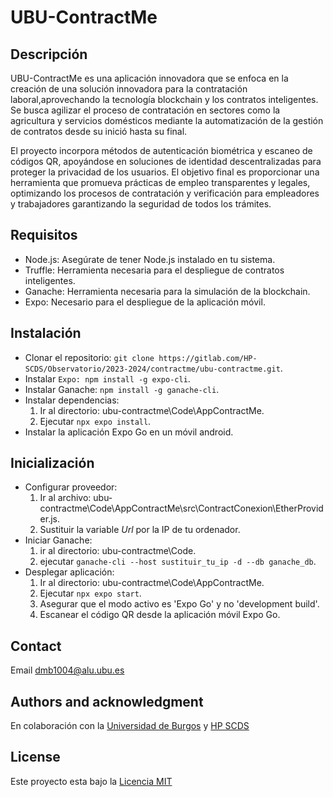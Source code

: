 # UBU-ContractMe

## Descripción

UBU-ContractMe es una aplicación innovadora que se enfoca en la creación de una solución innovadora para la contratación laboral,aprovechando la tecnología blockchain y los contratos inteligentes. 
Se busca agilizar el proceso de contratación en sectores como la agricultura y servicios domésticos mediante la automatización de la gestión de contratos desde su inició hasta su final. 

El proyecto incorpora métodos de autenticación biométrica y escaneo de códigos QR, apoyándose en soluciones de identidad
descentralizadas para proteger la privacidad de los usuarios. El objetivo final es proporcionar una herramienta que promueva
prácticas de empleo transparentes y legales, optimizando los procesos de contratación y verificación para empleadores y trabajadores
garantizando la seguridad de todos los trámites.


## Requisitos

- Node.js: Asegúrate de tener Node.js instalado en tu sistema.
- Truffle: Herramienta necesaria para el despliegue de contratos inteligentes.
- Ganache: Herramienta necesaria para la simulación de la blockchain.
- Expo: Necesario para el despliegue de la aplicación móvil.

## Instalación

- Clonar el repositorio: `git clone https://gitlab.com/HP-SCDS/Observatorio/2023-2024/contractme/ubu-contractme.git`.
- Instalar `Expo: npm install -g expo-cli`.
- Instalar Ganache: `npm install -g ganache-cli`.
- Instalar dependencias: 
    1. Ir al directorio: ubu-contractme\Code\AppContractMe.
    2. Ejecutar `npx expo install`.
- Instalar la aplicación Expo Go en un móvil android.

## Inicialización

- Configurar proveedor: 
    1. Ir al archivo: ubu-contractme\Code\AppContractMe\src\ContractConexion\EtherProvider.js.
    2. Sustituir la variable _Url_ por la IP de tu ordenador.
- Iniciar Ganache: 
    1. ir al directorio: ubu-contractme\Code.
    2. ejecutar `ganache-cli --host sustituir_tu_ip -d --db ganache_db`.
- Desplegar aplicación:
    1. Ir al directorio: ubu-contractme\Code\AppContractMe.
    2. Ejecutar `npx expo start`.
    3. Asegurar que el modo activo es 'Expo Go' y no 'development build'.
    4. Escanear el código QR desde la aplicación móvil Expo Go.

## Contact

Email [dmb1004@alu.ubu.es](mailto:dbm1004@alu.ubu.es)

## Authors and acknowledgment

En colaboración con la [Universidad de Burgos](https://www.ubu.es/) y [HP SCDS](https://hpscds.com/innovacion/observatorio-tecnologico/)

## License

Este proyecto esta bajo la [Licencia MIT](https://gitlab.com/HP-SCDS/Observatorio/2023-2024/contractme/ubu-contractme/-/blob/main/LICENSE)

